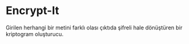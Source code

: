 # Encrypt-It

Girilen herhangi bir metini farklı olası çıktıda şifreli hale dönüştüren bir kriptogram oluşturucu.